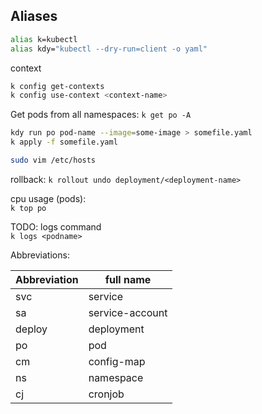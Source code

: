 
## Aliases

```BASH
alias k=kubectl
alias kdy="kubectl --dry-run=client -o yaml"
```

context
```BASH
k config get-contexts
k config use-context <context-name>
```

Get pods from all namespaces:
`k get po -A`

```BASH
kdy run po pod-name --image=some-image > somefile.yaml
k apply -f somefile.yaml

sudo vim /etc/hosts
```

rollback:
`k rollout undo deployment/<deployment-name>`

cpu usage (pods):<br>
`k top po`

TODO: logs command<br>
`k logs <podname>`

Abbreviations:

| Abbreviation | full name       |
| ------------ | --------------- |
| svc          | service         |
| sa           | service-account |
| deploy       | deployment      |
| po           | pod             |
| cm           | config-map      |
| ns           | namespace       |
| cj           | cronjob         |
